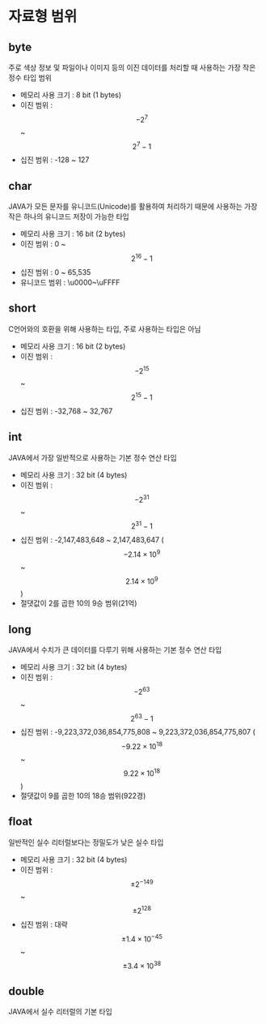 # 자료형 범위

## byte
주로 색상 정보 및 파일이나 이미지 등의 이진 데이터를 처리할 때 사용하는 가장 작은 정수 타입 범위
- 메모리 사용 크기 : 8 bit (1 bytes)
- 이진 범위 : $$-2^7$$ ~ $$2^7-1$$
- 십진 범위 : -128 ~ 127

## char
JAVA가 모든 문자를 유니코드(Unicode)를 활용하여 처리하기 때문에 사용하는 가장 작은 하나의 유니코드 저장이 가능한 타입
- 메모리 사용 크기 : 16 bit (2 bytes)
- 이진 범위 : 0 ~ $$2^16-1$$
- 십진 범위 : 0 ~ 65,535
- 유니코드 범위 : \u0000~\uFFFF

## short
C언어와의 호환을 위해 사용하는 타입, 주로 사용하는 타입은 아님
- 메모리 사용 크기 : 16 bit (2 bytes)
- 이진 범위 : $$-2^{15}$$ ~ $$2^{15}-1$$
- 십진 범위 : -32,768 ~ 32,767

## int
JAVA에서 가장 일반적으로 사용하는 기본 정수 연산 타입
- 메모리 사용 크기 : 32 bit (4 bytes)
- 이진 범위 : $$-2^{31}$$ ~ $$2^{31}-1$$
- 십진 범위 : -2,147,483,648 ~ 2,147,483,647 ($$-2.14×10^9$$ ~ $$2.14×10^9$$)
- 절댓값이 2를 곱한 10의 9승 범위(21억)

## long
JAVA에서 수치가 큰 데이터를 다루기 위해 사용하는 기본 정수 연산 타입
- 메모리 사용 크기 : 32 bit (4 bytes)
- 이진 범위 : $$-2^{63}$$ ~ $$2^{63}-1$$
- 십진 범위 : -9,223,372,036,854,775,808 ~ 9,223,372,036,854,775,807 ($$-9.22×10^{18}$$ ~ $$9.22×10^{18}$$)
- 절댓값이 9를 곱한 10의 18승 범위(922경)

## float
일반적인 실수 리터럴보다는 정밀도가 낮은 실수 타입
- 메모리 사용 크기 : 32 bit (4 bytes)
- 이진 범위 : $$±2^{-149}$$ ~ $$±2^{128}$$
- 십진 범위 : 대략 $$±1.4×10^{-45}$$ ~ $$±3.4×10^{38}$$

## double
JAVA에서 실수 리터럴의 기본 타입
